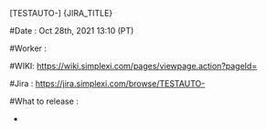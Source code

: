 [TESTAUTO-] {JIRA_TITLE}

#Date : Oct 28th, 2021 13:10 (PT)

#Worker : 

#WIKI: https://wiki.simplexi.com/pages/viewpage.action?pageId=

#Jira : https://jira.simplexi.com/browse/TESTAUTO-

#What to release :

-